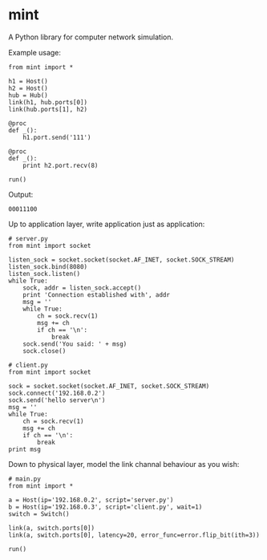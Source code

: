 # mint

A Python library for computer network simulation.

Example usage:

    from mint import *
    
    h1 = Host()
    h2 = Host()
    hub = Hub()
    link(h1, hub.ports[0])
    link(hub.ports[1], h2)
    
    @proc
    def _():
        h1.port.send('111')
    
    @proc
    def _():
        print h2.port.recv(8)
    
    run()

Output:
    
    00011100

Up to application layer, write application just as application:

    # server.py
    from mint import socket
    
    listen_sock = socket.socket(socket.AF_INET, socket.SOCK_STREAM)
    listen_sock.bind(8080)
    listen_sock.listen()
    while True:
        sock, addr = listen_sock.accept()
        print 'Connection established with', addr
        msg = ''
        while True:
            ch = sock.recv(1)
            msg += ch
            if ch == '\n':
                break
        sock.send('You said: ' + msg)
        sock.close()
    
    # client.py
    from mint import socket

    sock = socket.socket(socket.AF_INET, socket.SOCK_STREAM)
    sock.connect('192.168.0.2')
    sock.send('hello server\n')
    msg = ''
    while True:
        ch = sock.recv(1)
        msg += ch
        if ch == '\n':
            break
    print msg

Down to physical layer, model the link channal behaviour as you wish:
    
    # main.py
    from mint import *
    
    a = Host(ip='192.168.0.2', script='server.py')
    b = Host(ip='192.168.0.3', script='client.py', wait=1)
    switch = Switch()

    link(a, switch.ports[0])
    link(a, switch.ports[0], latency=20, error_func=error.flip_bit(ith=3))
    
    run()
